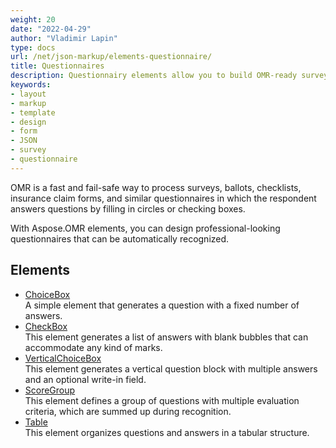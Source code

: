 ```yaml
---
weight: 20
date: "2022-04-29"
author: "Vladimir Lapin"
type: docs
url: /net/json-markup/elements-questionnaire/
title: Questionnaires
description: Questionnairy elements allow you to build OMR-ready surveys, ballots, checklists, and similar forms.
keywords:
- layout
- markup
- template
- design
- form
- JSON
- survey
- questionnaire
---
```


OMR is a fast and fail-safe way to process surveys, ballots, checklists, insurance claim forms, and similar questionnaires in which the respondent answers questions by filling in circles or checking boxes.

With Aspose.OMR elements, you can design professional-looking questionnaires that can be automatically recognized.

## Elements

- [ChoiceBox](/omr/net/json-markup/choicebox/)  
  A simple element that generates a question with a fixed number of answers.
- [CheckBox](/omr/net/json-markup/checkbox/)  
  This element generates a list of answers with blank bubbles that can accommodate any kind of marks.
- [VerticalChoiceBox](/omr/net/json-markup/verticalchoicebox/)  
  This element generates a vertical question block with multiple answers and an optional write-in field.
- [ScoreGroup](/omr/net/json-markup/scoregroup/)  
  This element defines a group of questions with multiple evaluation criteria, which are summed up during recognition.
- [Table](/omr/net/json-markup/table/)  
  This element organizes questions and answers in a tabular structure.
